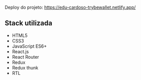 Deploy do projeto: https://edu-cardoso-trybewallet.netlify.app/

## Stack utilizada

- HTML5
- CSS3
- JavaScript ES6+
- React.js
- React Router
- Redux
- Redux thunk
- RTL



